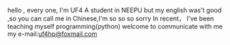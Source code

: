 hello , every one, I'm UF4
A student in NEEPU
but my english was't good ,so you can call me in Chinese,I'm so so so sorry
In recent， I've been teaching myself programming(python)
welcome to communicate with me 
my e-mail:uf4hp@foxmail.com
